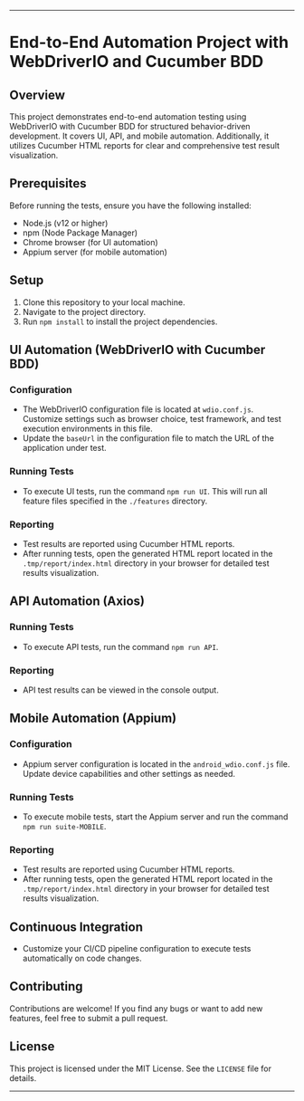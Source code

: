 ---
 
# End-to-End Automation Project with WebDriverIO and Cucumber BDD
 
## Overview
This project demonstrates end-to-end automation testing using WebDriverIO with Cucumber BDD for structured behavior-driven development. It covers UI, API, and mobile automation. Additionally, it utilizes Cucumber HTML reports for clear and comprehensive test result visualization.
 
## Prerequisites
Before running the tests, ensure you have the following installed:
- Node.js (v12 or higher)
- npm (Node Package Manager)
- Chrome browser (for UI automation)
- Appium server (for mobile automation)
 
## Setup
1. Clone this repository to your local machine.
2. Navigate to the project directory.
3. Run `npm install` to install the project dependencies.
 
## UI Automation (WebDriverIO with Cucumber BDD)
### Configuration
- The WebDriverIO configuration file is located at `wdio.conf.js`. Customize settings such as browser choice, test framework, and test execution environments in this file.
- Update the `baseUrl` in the configuration file to match the URL of the application under test.
 
### Running Tests
- To execute UI tests, run the command `npm run UI`. This will run all feature files specified in the `./features` directory.
 
### Reporting
- Test results are reported using Cucumber HTML reports.
- After running tests, open the generated HTML report located in the `.tmp/report/index.html` directory in your browser for detailed test results visualization.
 
## API Automation (Axios)
### Running Tests
- To execute API tests, run the command `npm run API`.
 
### Reporting
- API test results can be viewed in the console output.
 
## Mobile Automation (Appium)
### Configuration
- Appium server configuration is located in the `android_wdio.conf.js` file. Update device capabilities and other settings as needed.
 
### Running Tests
- To execute mobile tests, start the Appium server and run the command `npm run suite-MOBILE`.
 
### Reporting
- Test results are reported using Cucumber HTML reports.
- After running tests, open the generated HTML report located in the `.tmp/report/index.html` directory in your browser for detailed test results visualization.
 
## Continuous Integration
- Customize your CI/CD pipeline configuration to execute tests automatically on code changes.
 
## Contributing
Contributions are welcome! If you find any bugs or want to add new features, feel free to submit a pull request.
 
## License
This project is licensed under the MIT License. See the `LICENSE` file for details.
 
---